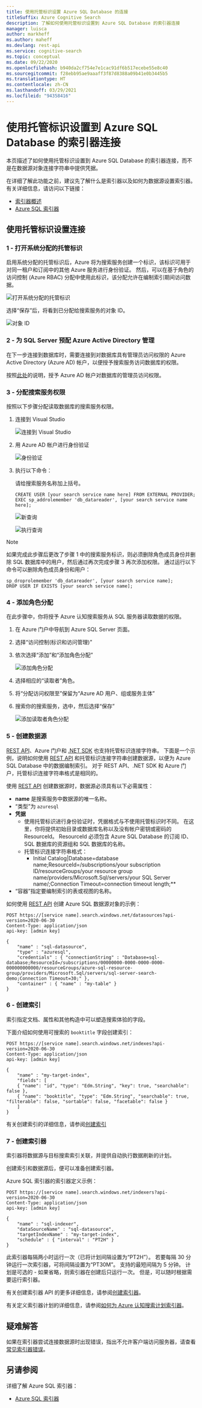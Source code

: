 ```yaml
---
title: 使用托管标识设置 Azure SQL Database 的连接
titleSuffix: Azure Cognitive Search
description: 了解如何使用托管标识设置到 Azure SQL Database 的索引器连接
manager: luisca
author: markheff
ms.author: maheff
ms.devlang: rest-api
ms.service: cognitive-search
ms.topic: conceptual
ms.date: 09/22/2020
ms.openlocfilehash: b940da2cf754e7e1cac91df6b517ecebe55e8c40
ms.sourcegitcommit: f28ebb95ae9aaaff3f87d8388a09b41e0b3445b5
ms.translationtype: HT
ms.contentlocale: zh-CN
ms.lasthandoff: 03/29/2021
ms.locfileid: "94358416"
---
```

# <a name="set-up-an-indexer-connection-to-azure-sql-database-using-a-managed-identity"></a>使用托管标识设置到 Azure SQL Database 的索引器连接

本页描述了如何使用托管标识设置到 Azure SQL Database 的索引器连接，而不是在数据源对象连接字符串中提供凭据。

在详细了解此功能之前，建议先了解什么是索引器以及如何为数据源设置索引器。 有关详细信息，请访问以下链接：

* [索引器概述](search-indexer-overview.md)
* [Azure SQL 索引器](search-howto-connecting-azure-sql-database-to-azure-search-using-indexers.md)

## <a name="set-up-a-connection-using-a-managed-identity"></a>使用托管标识设置连接

### <a name="1---turn-on-system-assigned-managed-identity"></a>1 - 打开系统分配的托管标识

启用系统分配的托管标识后，Azure 将为搜索服务创建一个标识，该标识可用于对同一租户和订阅中的其他 Azure 服务进行身份验证。 然后，可以在基于角色的访问控制 (Azure RBAC) 分配中使用此标识，该分配允许在编制索引期间访问数据。

![打开系统分配的托管标识](./media/search-managed-identities/turn-on-system-assigned-identity.png "打开系统分配的托管标识")

选择“保存”后，将看到已分配给搜索服务的对象 ID。

![对象 ID](./media/search-managed-identities/system-assigned-identity-object-id.png "对象 ID")

### <a name="2---provision-azure-active-directory-admin-for-sql-server"></a>2 - 为 SQL Server 预配 Azure Active Directory 管理

在下一步连接到数据库时，需要连接到对数据库具有管理员访问权限的 Azure Active Directory (Azure AD) 帐户，以便授予搜索服务访问数据库的权限。

按照[此处](../azure-sql/database/authentication-aad-configure.md?tabs=azure-powershell#provision-azure-ad-admin-sql-database)的说明，授予 Azure AD 帐户对数据库的管理员访问权限。

### <a name="3---assign-the-search-service-permissions"></a>3 - 分配搜索服务权限

按照以下步骤分配读取数据库的搜索服务权限。

1. 连接到 Visual Studio

    ![连接到 Visual Studio](./media/search-managed-identities/connect-with-visual-studio.png "连接到 Visual Studio")

2. 用 Azure AD 帐户进行身份验证

    ![身份验证](./media/search-managed-identities/visual-studio-authentication.png "Authenticate")

3. 执行以下命令：

    请给搜索服务名称加上括号。
    
    ```
    CREATE USER [your search service name here] FROM EXTERNAL PROVIDER;
    EXEC sp_addrolemember 'db_datareader', [your search service name here];
    ```

    ![新查询](./media/search-managed-identities/visual-studio-new-query.png "新建查询")

    ![执行查询](./media/search-managed-identities/visual-studio-execute-query.png "执行查询")

>[!NOTE]
> 如果完成此步骤后更改了步骤 1 中的搜索服务标识，则必须删除角色成员身份并删除 SQL 数据库中的用户，然后通过再次完成步骤 3 再次添加权限。
> 通过运行以下命令可以删除角色成员身份和用户：
> ```
> sp_droprolemember 'db_datareader', [your search service name];
> DROP USER IF EXISTS [your search service name];
> ```

### <a name="4---add-a-role-assignment"></a>4 - 添加角色分配

在此步骤中，你将授予 Azure 认知搜索服务从 SQL 服务器读取数据的权限。

1. 在 Azure 门户中导航到 Azure SQL Server 页面。
2. 选择“访问控制(标识和访问管理)”
3. 依次选择“添加”和“添加角色分配” 

    ![添加角色分配](./media/search-managed-identities/add-role-assignment-sql-server.png "添加角色分配")

4. 选择相应的“读取者”角色。
5. 将“分配访问权限至”保留为“Azure AD 用户、组或服务主体” 
6. 搜索你的搜索服务，选中，然后选择“保存”

    ![添加读取者角色分配](./media/search-managed-identities/add-role-assignment-sql-server-reader-role.png "添加读取者角色分配")

### <a name="5---create-the-data-source"></a>5 - 创建数据源

[REST API](/rest/api/searchservice/create-data-source)、Azure 门户和 [.NET SDK](/dotnet/api/azure.search.documents.indexes.models.searchindexerdatasourceconnection) 也支持托管标识连接字符串。 下面是一个示例，说明如何使用 [REST API](/rest/api/searchservice/create-data-source) 和托管标识连接字符串创建数据源，以便为  Azure SQL Database 中的数据编制索引。 对于 REST API、.NET SDK 和 Azure 门户，托管标识连接字符串格式是相同的。

使用 [REST API](/rest/api/searchservice/create-data-source) 创建数据源时，数据源必须具有以下必需属性：

* **name** 是搜索服务中数据源的唯一名称。
* “类型”为 `azuresql`
* **凭据**
    * 使用托管标识进行身份验证时，凭据格式与不使用托管标识时不同。 在这里，你将提供初始目录或数据库名称以及没有帐户密钥或密码的 ResourceId。 ResourceId 必须包含 Azure SQL Database 的订阅 ID、SQL 数据库的资源组和 SQL 数据库的名称。 
    * 托管标识连接字符串格式：
        * Initial Catalog|Database=database name;ResourceId=/subscriptions/your subscription ID/resourceGroups/your resource group name/providers/Microsoft.Sql/servers/your SQL Server name/;Connection Timeout=connection timeout length;**
* “容器”指定要编制索引的表或视图的名称。

如何使用 [REST API](/rest/api/searchservice/create-data-source) 创建 Azure SQL 数据源对象的示例：

```
POST https://[service name].search.windows.net/datasources?api-version=2020-06-30
Content-Type: application/json
api-key: [admin key]

{
    "name" : "sql-datasource",
    "type" : "azuresql",
    "credentials" : { "connectionString" : "Database=sql-database;ResourceId=/subscriptions/00000000-0000-0000-0000-000000000000/resourceGroups/azure-sql-resource-group/providers/Microsoft.Sql/servers/sql-server-search-demo;Connection Timeout=30;" },
    "container" : { "name" : "my-table" }
} 
```

### <a name="6---create-the-index"></a>6 - 创建索引

索引指定文档、属性和其他构造中可以塑造搜索体验的字段。

下面介绍如何使用可搜索的 `booktitle` 字段创建索引：   

```
POST https://[service name].search.windows.net/indexes?api-version=2020-06-30
Content-Type: application/json
api-key: [admin key]

{
    "name" : "my-target-index",
    "fields": [
    { "name": "id", "type": "Edm.String", "key": true, "searchable": false },
    { "name": "booktitle", "type": "Edm.String", "searchable": true, "filterable": false, "sortable": false, "facetable": false }
    ]
}
```

有关创建索引的详细信息，请参阅[创建索引](/rest/api/searchservice/create-index)

### <a name="7---create-the-indexer"></a>7 - 创建索引器

索引器将数据源与目标搜索索引关联，并提供自动执行数据刷新的计划。

创建索引和数据源后，便可以准备创建索引器。

Azure SQL 索引器的索引器定义示例：

```
POST https://[service name].search.windows.net/indexers?api-version=2020-06-30
Content-Type: application/json
api-key: [admin key]

{
    "name" : "sql-indexer",
    "dataSourceName" : "sql-datasource",
    "targetIndexName" : "my-target-index",
    "schedule" : { "interval" : "PT2H" }
}
```    

此索引器每隔两小时运行一次（已将计划间隔设置为“PT2H”）。 若要每隔 30 分钟运行一次索引器，可将间隔设置为“PT30M”。 支持的最短间隔为 5 分钟。 计划是可选的 - 如果省略，则索引器在创建后只运行一次。 但是，可以随时根据需要运行索引器。   

有关创建索引器 API 的更多详细信息，请参阅[创建索引器](/rest/api/searchservice/create-indexer)。

有关定义索引器计划的详细信息，请参阅[如何为 Azure 认知搜索计划索引器](search-howto-schedule-indexers.md)。

## <a name="troubleshooting"></a>疑难解答

如果在索引器尝试连接数据源时出现错误，指出不允许客户端访问服务器，请查看[常见索引器错误](./search-indexer-troubleshooting.md)。

## <a name="see-also"></a>另请参阅

详细了解 Azure SQL 索引器：
* [Azure SQL 索引器](search-howto-connecting-azure-sql-database-to-azure-search-using-indexers.md)